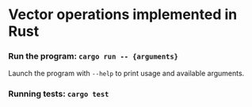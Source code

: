 # Vector operations implemented in Rust

### Run the program: `cargo run -- {arguments}`

Launch the program with `--help` to print usage and available arguments.

### Running tests: `cargo test`